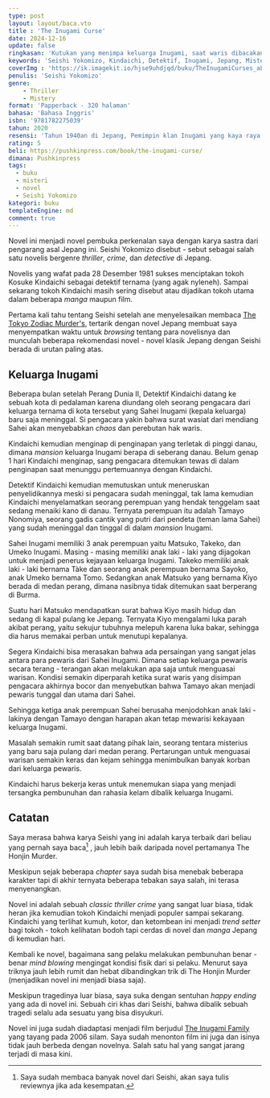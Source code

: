 ```yaml
---
type: post
layout: layout/baca.vto
title : 'The Inugami Curse'
date: 2024-12-16
update: false
ringkasan: 'Kutukan yang menimpa keluarga Inugami, saat waris dibacakan, satu persatu akan mati'
keywords: 'Seishi Yokomizo, Kindaichi, Detektif, Inugami, Jepang, Misteri, Novel'
coverImg : 'https://ik.imagekit.io/hjse9uhdjqd/buku/TheInugamiCurses_aLfIHO09R.jpeg?updatedAt=1734352464431'
penulis: 'Seishi Yokomizo'
genre:
    - Thriller
    - Mistery
format: 'Papperback - 320 halaman'
bahasa: 'Bahasa Inggris'
isbn: '9781782275039'
tahun: 2020
resensi: 'Tahun 1940an di Jepang, Pemimpin klan Inugami yang kaya raya meninggal, anak turunnya tidak sabar untuk membaca surat warisannya. Namun ternyata yang muncul adalah sebuah pembunuhan berantai dan kengerian luar biasa. Detektif Kindaichi harus bekerja keras untuk menemukan siapa yang menjadi tersangka pembunuhan dan rahasia kelam dibalik keluarga Inugami.'
rating: 5
beli: https://pushkinpress.com/book/the-inugami-curse/
dimana: Pushkinpress
tags:
  - buku
  - misteri
  - novel
  - Seishi Yokomizo
kategori: buku
templateEngine: md
comment: true
---
```


Novel ini menjadi novel pembuka perkenalan saya dengan karya sastra dari pengarang asal Jepang ini. Seishi Yokomizo disebut - sebut sebagai salah satu novelis bergenre _thriller_, _crime_, dan _detective_ di Jepang.

Novelis yang wafat pada 28 Desember 1981 sukses menciptakan tokoh Kosuke Kindaichi sebagai detektif ternama (yang agak nyleneh). Sampai sekarang tokoh Kindaichi masih sering disebut atau dijadikan tokoh utama dalam beberapa _manga_ maupun film.

Pertama kali tahu tentang Seishi setelah ane menyelesaikan membaca [The Tokyo Zodiac Murder's](https://kusaeni.com/baca/tokyozodiacmurders/), tertarik dengan novel Jepang membuat saya menyempatkan waktu untuk _browsing_ tentang para novelisnya dan munculah beberapa rekomendasi novel - novel klasik Jepang dengan Seishi berada di urutan paling atas.

## Keluarga Inugami
Beberapa bulan setelah Perang Dunia II, Detektif Kindaichi datang ke sebuah kota di pedalaman karena diundang oleh seorang pengacara dari keluarga ternama di kota tersebut yang Sahei Inugami (kepala keluarga) baru saja meninggal. Si pengacara yakin bahwa surat wasiat dari mendiang Sahei akan menyebabkan _chaos_ dan perebutan hak waris.

Kindaichi kemudian menginap di penginapan yang terletak di pinggi danau, dimana _mansion_ keluarga Inugami berapa di seberang danau. Belum genap 1 hari Kindaichi menginap, sang pengacara ditemukan tewas di dalam penginapan saat menunggu pertemuannya dengan Kindaichi.

Detektif Kindaichi kemudian memutuskan untuk meneruskan penyelidikannya meski si pengacara sudah meninggal, tak lama kemudian Kindaichi menyelamatkan seorang perempuan yang hendak tenggelam saat sedang menaiki kano di danau. Ternyata perempuan itu adalah Tamayo Nonomiya, seorang gadis cantik yang putri dari pendeta (teman lama Sahei) yang sudah meninggal dan tinggal di dalam _mansion_ Inugami.

Sahei Inugami memiliki 3 anak perempuan yaitu Matsuko, Takeko, dan Umeko Inugami. Masing - masing memiliki anak laki - laki yang dijagokan untuk menjadi penerus kejayaan keluarga Inugami. Takeko memiliki anak laki - laki bernama Tàke dan seorang anak perempuan bernama Sayoko, anak Umeko bernama Tomo. Sedangkan anak Matsuko yang bernama Kiyo berada di medan perang, dimana nasibnya tidak ditemukan saat berperang di Burma.

Suatu hari Matsuko mendapatkan surat bahwa Kiyo masih hidup dan sedang di kapal pulang ke Jepang. Ternyata Kiyo mengalami luka parah akibat perang, yaitu sekujur tubuhnya melepuh karena luka bakar, sehingga dia harus memakai perban untuk menutupi kepalanya.

Segera Kindaichi bisa merasakan bahwa ada persaingan yang sangat jelas antara para pewaris dari Sahei Inugami. Dimana setiap keluarga pewaris secara terang - terangan akan melakukan apa saja untuk menguasai warisan. Kondisi semakin diperparah ketika surat waris yang disimpan pengacara akhirnya bocor dan menyebutkan bahwa Tamayo akan menjadi pewaris tunggal dan utama dari Sahei.

Sehingga ketiga anak perempuan Sahei berusaha menjodohkan anak laki - lakinya dengan Tamayo dengan harapan akan tetap mewarisi kekayaan keluarga Inugami.

Masalah semakin rumit saat datang pihak lain, seorang tentara misterius yang baru saja pulang dari medan perang. Pertarungan untuk menguasai warisan semakin keras dan kejam sehingga menimbulkan banyak korban dari keluarga pewaris.

Kindaichi harus bekerja keras untuk menemukan siapa yang menjadi tersangka pembunuhan dan rahasia kelam dibalik keluarga Inugami.

## Catatan
Saya merasa bahwa karya Seishi yang ini adalah karya terbaik dari beliau yang pernah saya baca[^1] , jauh lebih baik daripada novel pertamanya The Honjin Murder.

Meskipun sejak beberapa _chapter_ saya sudah bisa menebak beberapa karakter tapi di akhir ternyata beberapa tebakan saya salah, ini terasa menyenangkan.

Novel ini adalah sebuah _classic thriller crime_ yang sangat luar biasa, tidak heran jika kemudian tokoh Kindaichi menjadi populer sampai sekarang. Kindaichi yang terlihat kumuh, kotor, dan ketombean ini menjadi _trend setter_  bagi tokoh - tokoh kelihatan bodoh tapi cerdas di novel dan _manga_ Jepang di kemudian hari.

Kembali ke novel, bagaimana sang pelaku melakukan pembunuhan benar - benar _mind blowing_ mengingat kondisi fisik dari si pelaku. Menurut saya triknya jauh lebih rumit dan hebat dibandingkan trik di The Honjin Murder (menjadikan novel ini menjadi biasa saja).

Meskipun tragedinya luar biasa, saya suka dengan sentuhan _happy ending_ yang ada di novel ini. Sebuah ciri khas dari Seishi, bahwa dibalik sebuah tragedi selalu ada sesuatu yang bisa disyukuri.

Novel ini juga sudah diadaptasi menjadi film berjudul [The Inugami Family](https://www.imdb.com/title/tt0074691) yang tayang pada 2006 silam. Saya sudah menonton film ini juga dan isinya tidak jauh berbeda dengan novelnya. Salah satu hal yang sangat jarang terjadi di masa kini.





[^1]: Saya sudah membaca banyak novel dari Seishi, akan saya tulis reviewnya jika ada kesempatan.

